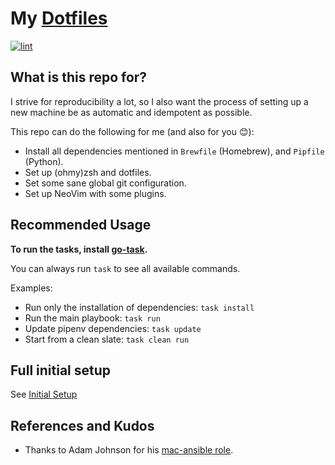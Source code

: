 # My [Dotfiles](https://wiki.archlinux.org/title/Dotfiles)

[![lint](https://github.com/jscheytt/dotfiles/actions/workflows/lint.yml/badge.svg)](https://github.com/jscheytt/dotfiles/actions/workflows/lint.yml)

## What is this repo for?

I strive for reproducibility a lot, so I also want the process of setting up a new machine be as automatic and idempotent as possible.

This repo can do the following for me (and also for you 😊):

* Install all dependencies mentioned in `Brewfile` (Homebrew), and `Pipfile` (Python).
* Set up (ohmy)zsh and dotfiles.
* Set some sane global git configuration.
* Set up NeoVim with some plugins.

## Recommended Usage

**To run the tasks, install [go-task](https://taskfile.dev/installation/).**

You can always run `task` to see all available commands.

Examples:
* Run only the installation of dependencies: `task install`
* Run the main playbook: `task run`
* Update pipenv dependencies: `task update`
* Start from a clean slate: `task clean run`

## Full initial setup

See [Initial Setup](docs/init.md)

## References and Kudos

* Thanks to Adam Johnson for his [mac-ansible role](https://github.com/adamchainz/mac-ansible).
